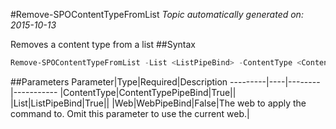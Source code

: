 #Remove-SPOContentTypeFromList
*Topic automatically generated on: 2015-10-13*

Removes a content type from a list
##Syntax
```powershell
Remove-SPOContentTypeFromList -List <ListPipeBind> -ContentType <ContentTypePipeBind> [-Web <WebPipeBind>]
```


##Parameters
Parameter|Type|Required|Description
---------|----|--------|-----------
|ContentType|ContentTypePipeBind|True||
|List|ListPipeBind|True||
|Web|WebPipeBind|False|The web to apply the command to. Omit this parameter to use the current web.|
